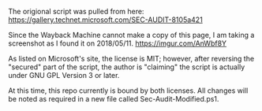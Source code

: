 The origional script was pulled from here:
https://gallery.technet.microsoft.com/SEC-AUDIT-8105a421

Since the Wayback Machine cannot make a copy of this page, I am taking a screenshot as I found it on 2018/05/11.
https://imgur.com/AnWbf8Y

As listed on Microsoft's site, the license is MIT; however, after reversing the "secured" part of the script, the author is "claiming" the script is actually under GNU GPL Version 3 or later.

At this time, this repo currently is bound by both licenses. All changes will be noted as required in a new file called Sec-Audit-Modified.ps1.
